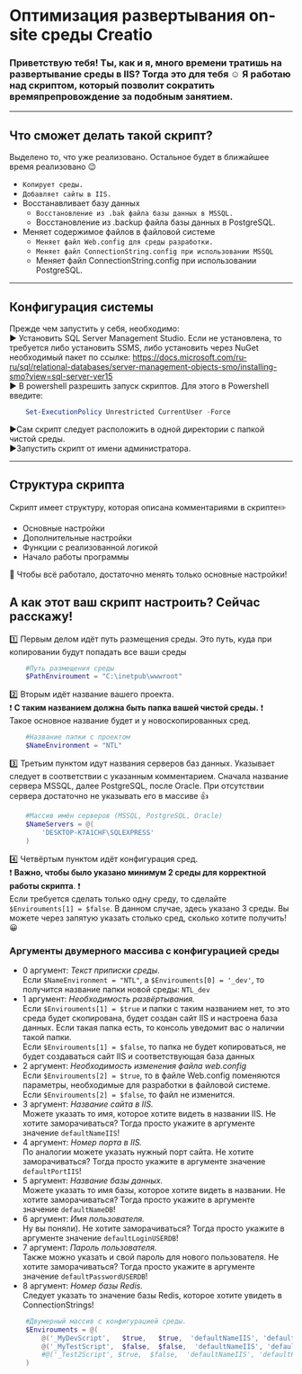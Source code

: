 # Оптимизация развертывания on-site среды Creatio

### Приветствую тебя! Ты, как и я, много времени тратишь на развертывание среды в IIS? Тогда это для тебя :relaxed: Я работаю над скриптом, который позволит сократить времяпрепровождение за подобным занятием. 
____
## Что сможет делать такой скрипт?
Выделено то, что уже реализовано. Остальное будет в ближайшее время реализовано :wink:
+ `Копирует среды.`
+ `Добавляет сайты в IIS.`
+ Восстанавливает базу данных
    + `Восстановление из .bak файла базы данных в MSSQL.`
    + Восстановление из .backup файла базы данных в PostgreSQL.
+ Меняет содержимое файлов в файловой системе
    + `Меняет файл Web.config для среды разработки.`
    + `Меняет файл ConnectionString.config при использовании MSSQL`
    + Меняет файл ConnectionString.config при использовании PostgreSQL.
____
## Конфигурация системы    
Прежде чем запустить у себя, необходимо:    
:arrow_forward: Установить SQL Server Management Studio. Если не установлена, то требуется либо установить SSMS, либо установить через NuGet необходимый пакет по ссылке: https://docs.microsoft.com/ru-ru/sql/relational-databases/server-management-objects-smo/installing-smo?view=sql-server-ver15     
:arrow_forward: В powershell разрешить запуск скриптов. Для этого в Powershell введите:

```powershell
    Set-ExecutionPolicy Unrestricted CurrentUser -Force
```
:arrow_forward:Сам скрипт следует расположить в одной директории с папкой чистой среды.    
:arrow_forward:Запустить скрипт от имени администратора.    
____
## Структура скрипта
Скрипт имеет структуру, которая описана комментариями в скрипте:pencil2:
+ Основные настройки
+ Дополнительные настройки
+ Функции с реализованной логикой
+ Начало работы программы

:speech_balloon: Чтобы всё работало, достаточно менять только основные настройки!
## А как этот ваш скрипт настроить? Сейчас расскажу!
:one: Первым делом идёт путь размещения среды. Это путь, куда при копировании будут попадать все ваши среды
```powershell
    #Путь размещения среды
    $PathEnviroument = "C:\inetpub\wwwroot"
```
:two: Вторым идёт название вашего проекта.  
:heavy_exclamation_mark: **С таким названием должна быть папка вашей чистой среды.** :heavy_exclamation_mark:   
Такое основное название будет и у новоскопированных сред.
```powershell
    #Название папки с проектом
    $NameEnvironment = "NTL"
```
:three: Третьим пунктом идут названия серверов баз данных. Указывает следует в соответствии с указанным комментарием. Сначала название сервера MSSQL, далее PostgreSQL, после Oracle. При отсутствии сервера достаточно не указывать его в массиве :thumbsup:
```powershell
    #Массив имён серверов (MSSQL, PostgreSQL, Oracle)
    $NameServers = @(
        'DESKTOP-K7A1CHF\SQLEXPRESS'
    )
```
:four: Четвёртым пунктом идёт конфигурация сред.   
:heavy_exclamation_mark: **Важно, чтобы было указано минимум 2 среды для корректной работы скрипта**. :heavy_exclamation_mark:    
Если требуется сделать только одну среду, то сделайте `$Envirouments[1] = $false`. В данном случае, здесь указано 3 среды. Вы можете через запятую указать столько сред, сколько хотите получить! :grinning:
### Аргументы двумерного массива с конфигурацией среды
+ 0 аргумент: *Текст приписки среды.*    
Если `$NameEnvironment = "NTL"`, а `$Envirouments[0] = '_dev'`, то получится название папки новой среды: `NTL_dev`
+ 1 аргумент: *Необходимость развёртывания.*    
Если `$Envirouments[1] = $true` и папки с таким названием нет, то это среда будет скопирована, будет создан сайт IIS и настроена база данных. Если такая папка есть, то консоль уведомит вас о наличии такой папки.     
Если `$Envirouments[1] = $false`, то папка не будет копироваться, не будет создаваться сайт IIS и соответствующая база данных
+ 2 аргумент: *Необходимость изменения файла web.config*    
Если `$Envirouments[2] = $true`, то в файле Web.config поменяются параметры, необходимые для разработки в файловой системе.    
Если `$Envirouments[2] = $false`, то файл не изменится.
+ 3 аргумент: *Название сайта в IIS.*    
Можете указать то имя, которое хотите видеть в названии IIS. Не хотите заморачиваться? Тогда просто укажите в аргументе значение `defaultNameIIS`!
+ 4 аргумент: *Номер порта в IIS.*    
По аналогии можете указать нужный порт сайта. Не хотите заморачиваться? Тогда просто укажите в аргументе значение `defaultPortIIS`!    
+ 5 аргумент: *Название базы данных.*    
Можете указать то имя базы, которое хотите видеть в названии. Не хотите заморачиваться? Тогда просто укажите в аргументе значение `defaultNameDB`!    
+ 6 аргумент: *Имя пользователя.*    
Ну вы поняли). Не хотите заморачиваться? Тогда просто укажите в аргументе значение `defaultLoginUSERDB`!    
+ 7 аргумент: *Пароль пользователя.*    
Также можно указать и свой пароль для нового пользователя. Не хотите заморачиваться? Тогда просто укажите в аргументе значение `defaultPasswordUSERDB`!    
+ 8 аргумент: *Номер базы Redis.*    
Следует указать то значение базы Redis, которое хотите увидеть в ConnectionStrings!
```powershell
    #Двумерный массив с конфигурацией среды.
    $Envirouments = @(
        @('_MyDevScript',   $true,   $true,  'defaultNameIIS', 'defaultPortIIS', 'defaultNameDB', 'defaultLoginUSERDB', 'defaultPasswordUSERDB', 5),
        @('_MyTestScript',  $false,  $false,  'defaultNameIIS', 'defaultPortIIS', 'defaultNameDB', 'defaultLoginUSERDB', 'defaultPasswordUSERDB', 6)
        #@('_Test2Script', $true,  $false,  'defaultNameIIS', 'defaultPortIIS', 'defaultNameDB', 'defaultLoginUSERDB', 'defaultPasswordUSERDB', 7)
    )
```
